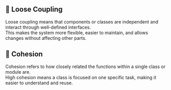## 🔗 Loose Coupling

Loose coupling means that components or classes are independent and interact through well-defined interfaces.  
This makes the system more flexible, easier to maintain, and allows changes without affecting other parts.

## 🧩 Cohesion

Cohesion refers to how closely related the functions within a single class or module are.  
High cohesion means a class is focused on one specific task, making it easier to understand and reuse.
